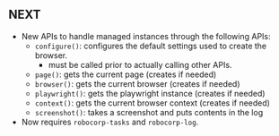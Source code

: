 NEXT
-----------------------------

- New APIs to handle managed instances through the following APIs:
    - `configure()`: configures the default settings used to create the browser.
        - must be called prior to actually calling other APIs.
    - `page()`: gets the current page (creates if needed)
    - `browser()`: gets the current browser (creates if needed)
    - `playwright()`: gets the playwright instance (creates if needed)
    - `context()`: gets the current browser context (creates if needed)
    - `screenshot()`: takes a screenshot and puts contents in the log
- Now requires `robocorp-tasks` and `robocorp-log`.